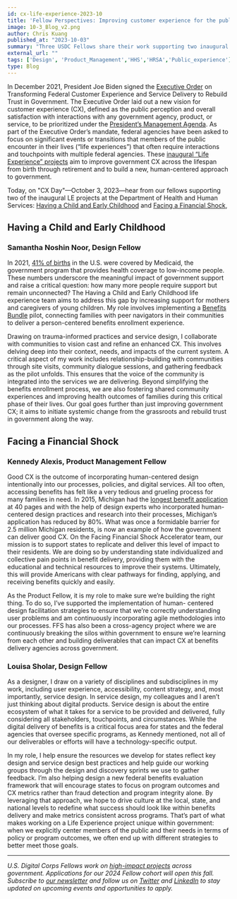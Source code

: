 ```yaml
---
id: cx-life-experience-2023-10
title: 'Fellow Perspectives: Improving customer experience for the public across life experiences'
image: 10-3_Blog_v2.png
author: Chris Kuang
published_at: "2023-10-03"
summary: "Three USDC Fellows share their work supporting two inaugural life experience projects at the Department of Health and Human Services: Having a Child and Early Childhood, and Facing a Financial Shock."
external_url: ""
tags: ['Design', 'Product_Management','HHS','HRSA','Public_experience']
type: Blog
---
```


In December 2021, President Joe Biden signed the [Executive Order](https://www.whitehouse.gov/briefing-room/presidential-actions/2021/12/13/executive-order-on-transforming-federal-customer-experience-and-service-delivery-to-rebuild-trust-in-government/) on Transforming Federal Customer Experience and Service Delivery to Rebuild Trust in Government. The Executive Order laid out a new vision for customer experience (CX), defined as the public perception and overall satisfaction with interactions with any government agency, product, or service, to be prioritized under the [President’s Management Agenda](https://www.performance.gov/pma/cx/). As part of the Executive Order’s mandate, federal agencies have been asked to focus on significant events or transitions that members of the public encounter in their lives (“life experiences”) that often require interactions and touchpoints with multiple federal agencies. These [inaugural “Life Experience” projects](https://www.performance.gov/cx/projects/) aim to improve government CX across the lifespan from birth through retirement and to build a new, human-centered approach to government. 

Today, on "CX Day"—October 3, 2023—hear from our fellows supporting two of the inaugural LE projects at the Department of Health and Human Services: [Having a Child and Early Childhood](https://www.performance.gov/cx/life-experiences/having-a-child-and-early-childhood-for-low-income-families/) and [Facing a Financial Shock](https://www.performance.gov/cx/life-experiences/facing-a-financial-shock/), 

## Having a Child and Early Childhood

### Samantha Noshin Noor, Design Fellow

In 2021, [41% of births](https://www.cdc.gov/nchs/nvss/births.htm) in the U.S. were covered by Medicaid, the government program that provides health coverage to low-income people. These numbers underscore the meaningful impact of government support and raise a critical question: how many more people require support but remain unconnected?  The Having a Child and Early Childhood life experience team aims to address this gap by increasing support for mothers and caregivers of young children. My role involves implementing a [Benefits Bundle](https://assets.performance.gov/cx/files/life-experiences/2023/CX-2023_Early-Childhood_Life+Experience_Design-Project-Summaries.pdf) pilot, connecting families with peer navigators in their communities to deliver a person-centered benefits enrollment experience. 

Drawing on trauma-informed practices and service design, I collaborate with communities to vision cast and refine an enhanced CX. This involves delving deep into their context, needs, and impacts of the current system. A critical aspect of my work includes relationship-building with communities through site visits, community dialogue sessions, and gathering feedback as the pilot unfolds. This ensures that the voice of the community is integrated into the services we are delivering. Beyond simplifying the benefits enrollment process, we are also fostering shared community experiences and improving health outcomes of families during this critical phase of their lives. Our goal goes further than just improving government CX; it aims to initiate systemic change from the grassroots and rebuild trust in government along the way.

## Facing a Financial Shock

### Kennedy Alexis, Product Management Fellow

Good CX is the outcome of incorporating human-centered design intentionally into our processes, policies, and digital services. All too often, accessing benefits has felt like a very tedious and grueling process for many families in need. In 2015, Michigan had the [longest benefit application](https://civilla.org/work/project-reform) at 40 pages and with the help of design experts who incorporated human-centered design practices and research into their processes, Michigan’s application has reduced by 80%. What was once a formidable barrier for 2.5 million Michigan residents, is now an example of how the government can deliver good CX. 
On the Facing Financial Shock Accelerator team, our mission is to support states to replicate and deliver this level of impact to their residents. We are doing so by understanding state individualized and collective pain points in benefit delivery, providing them with the educational and technical resources to improve their systems. Ultimately, this will provide Americans with clear pathways for finding, applying, and receiving benefits quickly and easily. 

As the Product Fellow, it is my role to make sure we’re building the right thing. To do so, I’ve supported the implementation of human- centered design facilitation strategies to ensure that we’re correctly understanding user problems and am continuously incorporating agile methodologies into our processes. FFS has also been a cross-agency project where we are continuously breaking the silos within government to ensure we’re learning from each other and building deliverables that can impact CX at benefits delivery agencies across government.

### Louisa Sholar, Design Fellow

As a designer, I draw on a variety of disciplines and subdisciplines in my work, including user experience, accessibility, content strategy, and, most importantly, service design. In service design, my colleagues and I aren’t just thinking about digital products. Service design is about the entire ecosystem of what it takes for a service to be provided and delivered, fully considering all stakeholders, touchpoints, and circumstances. While the digital delivery of benefits is a critical focus area for states and the federal agencies that oversee specific programs, as Kennedy mentioned, not all of our deliverables or efforts will have a technology-specific output. 

In my role, I help ensure the resources we develop for states reflect key design and service design best practices and help guide our working groups through the design and discovery sprints we use to gather feedback. I’m also helping design a new federal benefits evaluation framework that will encourage states to focus on program outcomes and CX metrics rather than fraud detection and program integrity alone. By leveraging that approach, we hope to drive culture at the local, state, and national levels to redefine what success should look like within benefits delivery and make metrics consistent across programs. That’s part of what makes working on a Life Experience project unique within government: when we explicitly center members of the public and their needs in terms of policy or program outcomes, we often end up with different strategies to better meet those goals.

---

_U.S. Digital Corps Fellows work on [high-impact projects](https://digitalcorps.gsa.gov/projects/) across government. Applications for our 2024 Fellow cohort will open this fall. Subscribe to [our newsletter](https://public.govdelivery.com/accounts/USGSATTS/subscriber/new?topic_id=USGSATTS_108) and follow us on [Twitter](https://twitter.com/usdigitalcorps) and [LinkedIn](https://www.linkedin.com/company/74725557/admin/feed/posts/) to stay updated on upcoming events and opportunities to apply._
